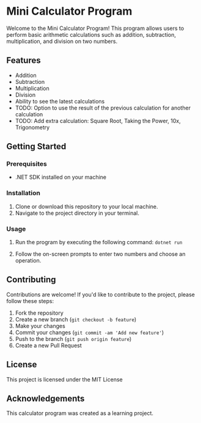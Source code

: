 # Mini Calculator Program

Welcome to the Mini Calculator Program! This program allows users to perform basic arithmetic calculations such as addition, subtraction, multiplication, and division on two numbers.

## Features

- Addition
- Subtraction
- Multiplication
- Division
- Ability to see the latest calculations
- TODO: Option to use the result of the previous calculation for another calculation
- TODO: Add extra calculation: Square Root, Taking the Power, 10x, Trigonometry

## Getting Started

### Prerequisites

- .NET SDK installed on your machine

### Installation

1. Clone or download this repository to your local machine.
2. Navigate to the project directory in your terminal.

### Usage

1. Run the program by executing the following command:
``
dotnet run
``

2. Follow the on-screen prompts to enter two numbers and choose an operation.
<!-- 3. After each calculation, you will be prompted to see the latest calculations or use the result of the previous calculation for another calculation. -->

## Contributing

Contributions are welcome! If you'd like to contribute to the project, please follow these steps:

1. Fork the repository
2. Create a new branch (`git checkout -b feature`)
3. Make your changes
4. Commit your changes (`git commit -am 'Add new feature'`)
5. Push to the branch (`git push origin feature`)
6. Create a new Pull Request

## License

This project is licensed under the MIT License

## Acknowledgements

This calculator program was created as a learning project.
